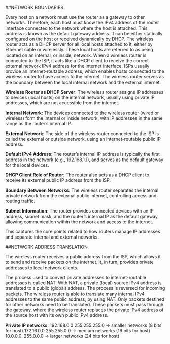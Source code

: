 
##NETWORK BOUNDARIES

Every host on a network must use the router as a gateway to other networks. Therefore, each host must know the IPv4 address of the router interface connected to the network where the host is attached. This address is known as the default gateway address. It can be either statically configured on the host or received dynamically by DHCP.
The wireless router acts as a DHCP server for all local hosts attached to it, either by Ethernet cable or wirelessly. These local hosts are referred to as being located on an internal, or inside, network. When a wireless router is connected to the ISP, it acts like a DHCP client to receive the correct external network IPv4 address for the internet interface. ISPs usually provide an internet-routable address, which enables hosts connected to the wireless router to have access to the internet. The wireless router serves as the boundary between the local internal network and the external internet.

**Wireless Router as DHCP Server**: The wireless router assigns IP addresses to devices (local hosts) on the internal network, usually using private IP addresses, which are not accessible from the internet.

**Internal Network**: The devices connected to the wireless router (wired or wireless) form the internal or inside network, with IP addresses in the same range as the router’s internal IP.

**External Network**: The side of the wireless router connected to the ISP is called the external or outside network, using an internet-routable public IP address.

**Default IPv4 Address**: The router’s internal IP address is typically the first address in the network (e.g., 192.168.1.1), and serves as the default gateway for the local devices.

**DHCP Client Role of Router**: The router also acts as a DHCP client to receive its external public IP address from the ISP.

**Boundary Between Networks**: The wireless router separates the internal private network from the external public internet, controlling access and routing traffic.

**Subnet Information**: The router provides connected devices with an IP address, subnet mask, and the router’s internal IP as the default gateway, allowing communication within the network and access to the internet.

This captures the core points related to how routers manage IP addresses and separate internal and external networks.

##NETWORK ADDRESS TRANSLATION

The wireless router receives a public address from the ISP, which allows it to send and receive packets on the internet. It, in turn, provides private addresses to local network clients.

The process used to convert private addresses to internet-routable addresses is called NAT. With NAT, a private (local) source IPv4 address is translated to a public (global) address. The process is reversed for incoming packets. The wireless router is able to translate many internal IPv4 addresses to the same public address, by using NAT.
Only packets destined for other networks need to be translated. These packets must pass through the gateway, where the wireless router replaces the private IPv4 address of the source host with its own public IPv4 address.

**Private IP networks**:
192.168.0.0    255.255.255.0 -> smaller networks (8 bits for host)
172.16.0.0     255.255.0.0   -> medium networks  (16 bits for host)
10.0.0.0.      255.0.0.0     -> larger networks  (24 bits for host)

